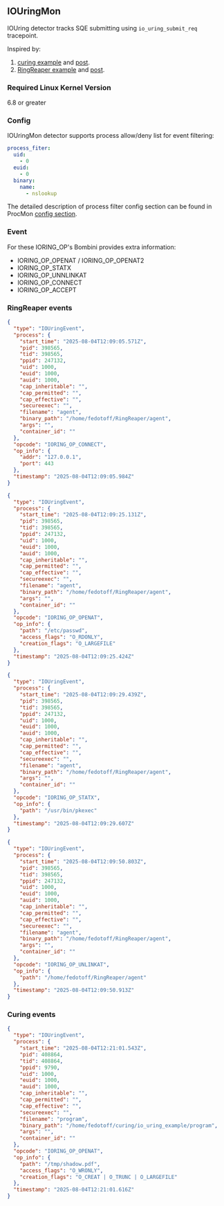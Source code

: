 ## IOUringMon

IOUring detector tracks SQE submitting using `io_uring_submit_req` tracepoint.

Inspired by:

1. [curing example](https://github.com/armosec/curing) and [post](https://www.armosec.io/blog/io_uring-rootkit-bypasses-linux-security/).
2. [RingReaper example](https://github.com/MatheuZSecurity/RingReaper) and [post](https://matheuzsecurity.github.io/hacking/evading-linux-edrs-with-io-uring/).

### Required Linux Kernel Version

6.8 or greater

### Config

IOUringMon detector supports process allow/deny list for event filtering:

```yaml
process_fiter:
  uid:
    - 0
  euid:
    - 0
  binary:
    name:
      - nslookup
```

The detailed description of process filter config section can be found in ProcMon [config section](procmon.md#config).

### Event

For these IORING_OP's Bombini provides extra information:

* IORING_OP_OPENAT / IORING_OP_OPENAT2
* IORING_OP_STATX
* IORING_OP_UNNLINKAT
* IORING_OP_CONNECT
* IORING_OP_ACCEPT

### RingReaper events 

```json
{
  "type": "IOUringEvent",
  "process": {
    "start_time": "2025-08-04T12:09:05.571Z",
    "pid": 398565,
    "tid": 398565,
    "ppid": 247132,
    "uid": 1000,
    "euid": 1000,
    "auid": 1000,
    "cap_inheritable": "",
    "cap_permitted": "",
    "cap_effective": "",
    "secureexec": "",
    "filename": "agent",
    "binary_path": "/home/fedotoff/RingReaper/agent",
    "args": "",
    "container_id": ""
  },
  "opcode": "IORING_OP_CONNECT",
  "op_info": {
    "addr": "127.0.0.1",
    "port": 443
  },
  "timestamp": "2025-08-04T12:09:05.984Z"
}
```

```json
{
  "type": "IOUringEvent",
  "process": {
    "start_time": "2025-08-04T12:09:25.131Z",
    "pid": 398565,
    "tid": 398565,
    "ppid": 247132,
    "uid": 1000,
    "euid": 1000,
    "auid": 1000,
    "cap_inheritable": "",
    "cap_permitted": "",
    "cap_effective": "",
    "secureexec": "",
    "filename": "agent",
    "binary_path": "/home/fedotoff/RingReaper/agent",
    "args": "",
    "container_id": ""
  },
  "opcode": "IORING_OP_OPENAT",
  "op_info": {
    "path": "/etc/passwd",
    "access_flags": "O_RDONLY",
    "creation_flags": "O_LARGEFILE"
  },
  "timestamp": "2025-08-04T12:09:25.424Z"
}
```

```json
{
  "type": "IOUringEvent",
  "process": {
    "start_time": "2025-08-04T12:09:29.439Z",
    "pid": 398565,
    "tid": 398565,
    "ppid": 247132,
    "uid": 1000,
    "euid": 1000,
    "auid": 1000,
    "cap_inheritable": "",
    "cap_permitted": "",
    "cap_effective": "",
    "secureexec": "",
    "filename": "agent",
    "binary_path": "/home/fedotoff/RingReaper/agent",
    "args": "",
    "container_id": ""
  },
  "opcode": "IORING_OP_STATX",
  "op_info": {
    "path": "/usr/bin/pkexec"
  },
  "timestamp": "2025-08-04T12:09:29.607Z"
}
```

```json
{
  "type": "IOUringEvent",
  "process": {
    "start_time": "2025-08-04T12:09:50.803Z",
    "pid": 398565,
    "tid": 398565,
    "ppid": 247132,
    "uid": 1000,
    "euid": 1000,
    "auid": 1000,
    "cap_inheritable": "",
    "cap_permitted": "",
    "cap_effective": "",
    "secureexec": "",
    "filename": "agent",
    "binary_path": "/home/fedotoff/RingReaper/agent",
    "args": "",
    "container_id": ""
  },
  "opcode": "IORING_OP_UNLINKAT",
  "op_info": {
    "path": "/home/fedotoff/RingReaper/agent"
  },
  "timestamp": "2025-08-04T12:09:50.913Z"
}
```

### Curing events

```json
{
  "type": "IOUringEvent",
  "process": {
    "start_time": "2025-08-04T12:21:01.543Z",
    "pid": 408864,
    "tid": 408864,
    "ppid": 9790,
    "uid": 1000,
    "euid": 1000,
    "auid": 1000,
    "cap_inheritable": "",
    "cap_permitted": "",
    "cap_effective": "",
    "secureexec": "",
    "filename": "program",
    "binary_path": "/home/fedotoff/curing/io_uring_example/program",
    "args": "",
    "container_id": ""
  },
  "opcode": "IORING_OP_OPENAT",
  "op_info": {
    "path": "/tmp/shadow.pdf",
    "access_flags": "O_WRONLY",
    "creation_flags": "O_CREAT | O_TRUNC | O_LARGEFILE"
  },
  "timestamp": "2025-08-04T12:21:01.616Z"
}
```
